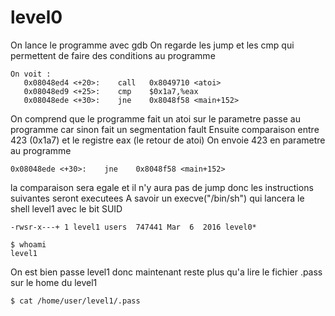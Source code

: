 # level0

On lance le programme avec gdb
On regarde les jump et les cmp qui permettent de faire des conditions au programme
```
On voit :
   0x08048ed4 <+20>:    call   0x8049710 <atoi>
   0x08048ed9 <+25>:    cmp    $0x1a7,%eax
   0x08048ede <+30>:    jne    0x8048f58 <main+152>
```

On comprend que le programme fait un atoi sur le parametre passe au programme car sinon fait un segmentation fault
Ensuite comparaison entre 423 (0x1a7) et le registre eax (le retour de atoi)
On envoie 423 en parametre au programme

`0x08048ede <+30>:    jne    0x8048f58 <main+152>`

la comparaison sera egale et il n'y aura pas de jump donc les instructions suivantes seront executees
A savoir un execve("/bin/sh") qui lancera le shell level1 avec le bit SUID

`-rwsr-x---+ 1 level1 users  747441 Mar  6  2016 level0*`

```
$ whoami
level1
```

On est bien passe level1 donc maintenant reste plus qu'a lire le fichier .pass sur le home du level1

`$ cat /home/user/level1/.pass`
